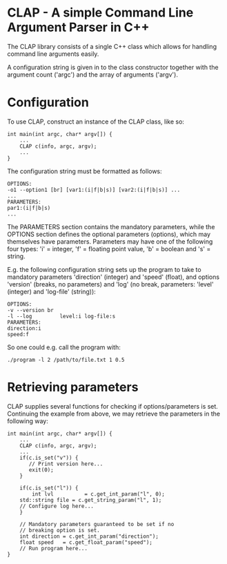 # CLAP - A simple Command Line Argument Parser in C++

The CLAP library consists of a single C++ class which allows for handling command line arguments easily.

A configuration string is given in to the class constructor together with the argument count ('argc') and the array of arguments ('argv').


# Configuration

To use CLAP, construct an instance of the CLAP class, like so:

```
int main(int argc, char* argv[]) {
    ...
    CLAP c(info, argc, argv);
    ...
}
``` 

The configuration string must be formatted as follows:

```
OPTIONS:
-o1 --option1 [br] [var1:(i|f|b|s)] [var2:(i|f|b|s)] ...
...
PARAMETERS:
par1:(i|f|b|s)
...
```

The PARAMETERS section contains the mandatory parameters, while the OPTIONS section defines the optional parameters (options), which may themselves have parameters. Parameters may have one of the following four types: 'i' = integer, 'f' = floating point value, 'b' = boolean and 's' = string.

E.g. the following configuration string sets up the program to take to mandatory parameters 'direction' (integer) and 'speed' (float), and options 'version' (breaks, no parameters) and 'log' (no break, parameters: 'level' (integer) and 'log-file' (string)):

```
OPTIONS:
-v --version br
-l --log         level:i log-file:s
PARAMETERS:
direction:i
speed:f
```

So one could e.g. call the program with:

```
./program -l 2 /path/to/file.txt 1 0.5
```

# Retrieving parameters

CLAP supplies several functions for checking if options/parameters is set. Continuing the example from above, we may retrieve the parameters in the following way:

```
int main(int argc, char* argv[]) {
    ...
    CLAP c(info, argc, argv);
    ...
    if(c.is_set("v")) {
       // Print version here...
       exit(0);
    }
    
    if(c.is_set("l")) {
        int lvl          = c.get_int_param("l", 0);
	std::string file = c.get_string_param("l", 1);
	// Configure log here...
    }
    
    // Mandatory parameters guaranteed to be set if no
    // breaking option is set.
    int direction = c.get_int_param("direction");
    float speed   = c.get_float_param("speed");
    // Run program here...
}
```